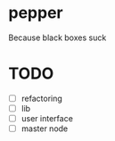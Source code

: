 # pepper
Because black boxes suck

# TODO
- [ ] refactoring
- [ ] lib
- [ ] user interface
- [ ] master node
